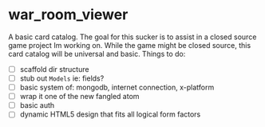 # war_room_viewer

A basic card catalog.  The goal for this sucker is to assist in a closed source game project Im working on.  While the game might be closed source, this card catalog will be universal and basic.  Things to do:

-[ ] scaffold dir structure
-[ ] stub out `Models` ie:  fields?
-[ ] basic system of: mongodb, internet connection, x-platform
-[ ] wrap it one of the new fangled atom
-[ ] basic auth
-[ ] dynamic HTML5 design that fits all logical form factors
